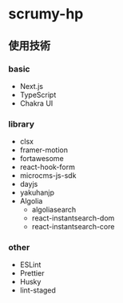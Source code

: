 # scrumy-hp

## 使用技術

### basic

- Next.js
- TypeScript
- Chakra UI

### library

- clsx
- framer-motion
- fortawesome
- react-hook-form
- microcms-js-sdk
- dayjs
- yakuhanjp
- Algolia
  - algoliasearch
  - react-instantsearch-dom
  - react-instantsearch-core

### other

- ESLint
- Prettier
- Husky
- lint-staged
